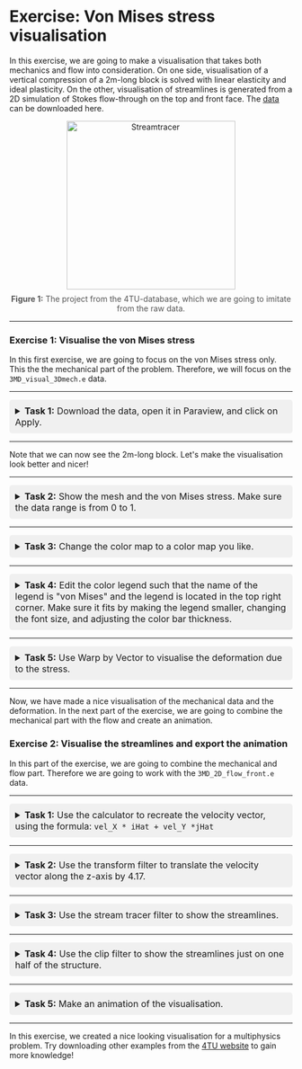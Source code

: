 # Exercise: Von Mises stress visualisation

In this exercise, we are going to make a visualisation that takes both mechanics and flow into consideration. On one side, visualisation of a vertical compression of a 2m-long block is solved with linear elasticity and ideal plasticity. On the other, visualisation of streamlines is generated from a 2D simulation of Stokes flow-through on the top and front face. The [data](https://data.4tu.nl/ndownloader/items/6e22cba3-f963-4424-bfd0-d1c06f1002d6/versions/1) can be downloaded here. 

<figure id="fig-indenter-image" style="text-align: center; margin: auto;">
  <img src="https://data.4tu.nl/thumbnails/e4fb265b-f05b-4a8e-b2c0-afde16240d45.png" 
       alt="Streamtracer" 
       style="width: 300px;">
  <figcaption style="margin-top: 8px; font-size: 14px; color: #555; text-align: center;">
    <strong>Figure 1:</strong> The project from the 4TU-database, which we are going to imitate from the raw data.
  </figcaption>
</figure>

---

### Exercise 1: Visualise the von Mises stress

In this first exercise, we are going to focus on the von Mises stress only. This the the mechanical part of the problem. Therefore, we will focus on the `3MD_visual_3Dmech.e` data.

---

<div style="background-color: #f0f0f0; padding: 10px; border-radius: 5px; margin-bottom: 10px;">
  <details>
    <summary style="font-size: 16px;"> <strong>Task 1:</strong> Download the data, open it in Paraview, and click on Apply.</summary>
    <div style="margin-left: 20px; margin-top: 10px;">
      <details>
        <summary><strong>Hint</strong></summary>
        <p>No hints available for this task.</p>
      </details>
      <details>
        <summary><strong>Solution</strong></summary>
        <div style="position: relative; width: 100%; height: 0; padding-bottom: 56.25%; margin-top: 10px;">
          <iframe
              src="https://www.youtube.com/embed/RIRKX48enO4"
              style="position: absolute; top: 0; left: 0; width: 100%; height: 100%;"
              frameborder="0"
              allow="accelerometer; autoplay; clipboard-write; encrypted-media; gyroscope; picture-in-picture"
              allowfullscreen
          ></iframe>
        </div>
      </details>
    </div>
  </details>
</div>


---

Note that we can now see the 2m-long block. Let's make the visualisation look better and nicer! 

---

<div style="background-color: #f0f0f0; padding: 10px; border-radius: 5px; margin-bottom: 10px;">
  <details>
    <summary style="font-size: 16px;"> <strong>Task 2:</strong> Show the mesh and the von Mises stress. Make sure the data range is from 0 to 1.</summary>
    <div style="margin-left: 20px; margin-top: 10px;">
      <details>
        <summary><strong>Hint</strong></summary>
        <p>The mesh can be shown by changing the representation in the Properties Panel to "Surface with Edges". To rescale the von Mises stress, we can click on "Rescale data to custom range" under Coloring in the Properties Panel and set the values manually.</p>
      </details>
      <details>
        <summary><strong>Solution</strong></summary>
        <div style="position: relative; width: 100%; height: 0; padding-bottom: 56.25%; margin-top: 10px;">
          <iframe
              src="https://www.youtube.com/embed/l9DTtRvmo3U"
              style="position: absolute; top: 0; left: 0; width: 100%; height: 100%;"
              frameborder="0"
              allow="accelerometer; autoplay; clipboard-write; encrypted-media; gyroscope; picture-in-picture"
              allowfullscreen
          ></iframe>
        </div>
      </details>
    </div>
  </details>
</div>

---

<div style="background-color: #f0f0f0; padding: 10px; border-radius: 5px; margin-top: 10px;">
  <details>
    <summary style="font-size: 16px;"> <strong>Task 3:</strong> Change the color map to a color map you like.</summary>
    <div style="margin-left: 20px; margin-top: 10px;">
      <details>
        <summary><strong>Hint</strong></summary>
        <p>The color map can be changed by clicking on the "Edit color map" button in the Coloring section in the Properties Panel. In this menu, you can choose different preset color maps. Choose the one you like.</p>
      </details>
      <details>
        <summary><strong>Solution</strong></summary>
        <div style="position: relative; width: 100%; height: 0; padding-bottom: 56.25%; margin-top: 10px;">
          <iframe
              src="https://www.youtube.com/embed/chdTDbpRh1w"
              style="position: absolute; top: 0; left: 0; width: 100%; height: 100%;"
              frameborder="0"
              allow="accelerometer; autoplay; clipboard-write; encrypted-media; gyroscope; picture-in-picture"
              allowfullscreen
          ></iframe>
        </div>
      </details>
    </div>
  </details>
</div>

---

<div style="background-color: #f0f0f0; padding: 10px; border-radius: 5px; margin-top: 10px;">
  <details>
    <summary style="font-size: 16px;"> <strong>Task 4:</strong> Edit the color legend such that the name of the legend is "von Mises" and the legend is located in the top right corner. Make sure it fits by making the legend smaller, changing the font size, and adjusting the color bar thickness.</summary>
    <div style="margin-left: 20px; margin-top: 10px;">
      <details>
        <summary><strong>Hint</strong></summary>
        <p>The color legend can be edited by clicking on "Edit color bar legend" under Coloring in the Properties Panel. You can drag the legend to the right corner with your mouse and in the menu, we can change the font size and color bar thickness to make sure that it fits perfectly. We can change the format of the text by clicking on the toggle advanced properties (little options sign on the right). Set the "label format" to a notation you like to make sure the legend looks nice.</p>
      </details>
      <details>
        <summary><strong>Solution</strong></summary>
        <div style="position: relative; width: 100%; height: 0; padding-bottom: 56.25%; margin-top: 10px;">
          <iframe
              src="https://www.youtube.com/embed/3uUQK9qlulM"
              style="position: absolute; top: 0; left: 0; width: 100%; height: 100%;"
              frameborder="0"
              allow="accelerometer; autoplay; clipboard-write; encrypted-media; gyroscope; picture-in-picture"
              allowfullscreen
          ></iframe>
        </div>
      </details>
    </div>
  </details>
</div>

---

<div style="background-color: #f0f0f0; padding: 10px; border-radius: 5px; margin-top: 10px;">
  <details>
    <summary style="font-size: 16px" ><strong>Task 5:</strong> Use Warp by Vector to visualise the deformation due to the stress.</summary>
    <div style="margin-left: 20px; margin-top: 10px;">
      <details>
        <summary><strong>Hint</strong></summary>
        <p>No hints available for this task.</p>
      </details>
      <details>
        <summary><strong>Solution</strong></summary>
        <div style="position: relative; width: 100%; height: 0; padding-bottom: 56.25%; margin-top: 10px;">
          <iframe
              src="https://www.youtube.com/embed/Cufj4i8NKto"
              style="position: absolute; top: 0; left: 0; width: 100%; height: 100%;"
              frameborder="0"
              allow="accelerometer; autoplay; clipboard-write; encrypted-media; gyroscope; picture-in-picture"
              allowfullscreen
          ></iframe>
        </div>
      </details>
    </div>
  </details>
</div>

---

Now, we have made a nice visualisation of the mechanical data and the deformation. In the next part of the exercise, we are going to combine the mechanical part with the flow and create an animation.

### Exercise 2: Visualise the streamlines and export the animation

In this part of the exercise, we are going to combine the mechanical and flow part. Therefore we are going to work with the `3MD_2D_flow_front.e` data.

---

<div style="background-color: #f0f0f0; padding: 10px; border-radius: 5px; margin-top: 10px;">
  <details>
    <summary style="font-size: 16px" ><strong>Task 1:</strong> Use the calculator to recreate the velocity vector, using the formula: <code>vel_X * iHat + vel_Y *jHat</code></summary>
    <div style="margin-left: 20px; margin-top: 10px;">
      <details>
        <summary><strong>Hint</strong></summary>
        <p>No hints available for this task.</p>
      </details>
      <details>
        <summary><strong>Solution</strong></summary>
        <div style="position: relative; width: 100%; height: 0; padding-bottom: 56.25%; margin-top: 10px;">
          <iframe
              src="https://www.youtube.com/embed/6LarTAMW47g"
              style="position: absolute; top: 0; left: 0; width: 100%; height: 100%;"
              frameborder="0"
              allow="accelerometer; autoplay; clipboard-write; encrypted-media; gyroscope; picture-in-picture"
              allowfullscreen
          ></iframe>
        </div>
      </details>
    </div>
  </details>
</div>

--- 

<div style="background-color: #f0f0f0; padding: 10px; border-radius: 5px; margin-top: 10px;">
  <details>
    <summary style="font-size: 16px" ><strong>Task 2:</strong> Use the transform filter to translate the velocity vector along the z-axis by 4.17. </summary>
    <div style="margin-left: 20px; margin-top: 10px;">
      <details>
        <summary><strong>Hint</strong></summary>
        <p>In the properties of the transform filter, make sure the translate coordinates are set to: <code>0, 0, 4.17</code></p>
      </details>
      <details>
        <summary><strong>Solution</strong></summary>
        <div style="position: relative; width: 100%; height: 0; padding-bottom: 56.25%; margin-top: 10px;">
          <iframe
              src="https://www.youtube.com/embed/fOC2nJ-BtLw"
              style="position: absolute; top: 0; left: 0; width: 100%; height: 100%;"
              frameborder="0"
              allow="accelerometer; autoplay; clipboard-write; encrypted-media; gyroscope; picture-in-picture"
              allowfullscreen
          ></iframe>
        </div>
      </details>
    </div>
  </details>
</div>

---

<div style="background-color: #f0f0f0; padding: 10px; border-radius: 5px; margin-top: 10px;">
  <details>
    <summary style="font-size: 16px" ><strong>Task 3:</strong> Use the stream tracer filter to show the streamlines. </summary>
    <div style="margin-left: 20px; margin-top: 10px;">
      <details>
        <summary><strong>Hint</strong></summary>
        <p>Create an upward vector only in the y-direction from <code>0</code> to <code>1.94</code> for the streamtracer below "line parameters" in the Properties Panel. Make sure the streamlines are visible by adjusting the resolution.</p>
      </details>
      <details>
        <summary><strong>Solution</strong></summary>
        <div style="position: relative; width: 100%; height: 0; padding-bottom: 56.25%; margin-top: 10px;">
          <iframe
              src="https://www.youtube.com/embed/fGnSSGQxt88"
              style="position: absolute; top: 0; left: 0; width: 100%; height: 100%;"
              frameborder="0"
              allow="accelerometer; autoplay; clipboard-write; encrypted-media; gyroscope; picture-in-picture"
              allowfullscreen
          ></iframe>
        </div>
      </details>
    </div>
  </details>
</div>

---

<div style="background-color: #f0f0f0; padding: 10px; border-radius: 5px; margin-top: 10px;">
  <details>
    <summary style="font-size: 16px" ><strong>Task 4:</strong> Use the clip filter to show the streamlines just on one half of the structure. </summary>
    <div style="margin-left: 20px; margin-top: 10px;">
      <details>
        <summary><strong>Hint</strong></summary>
        <p>Make sure the clip type = box and the length is equal to <code>11.25</code>.</p>
      </details>
      <details>
        <summary><strong>Solution</strong></summary>
        <div style="position: relative; width: 100%; height: 0; padding-bottom: 56.25%; margin-top: 10px;">
          <iframe
              src="https://www.youtube.com/embed/jzEsFlcEk7w"
              style="position: absolute; top: 0; left: 0; width: 100%; height: 100%;"
              frameborder="0"
              allow="accelerometer; autoplay; clipboard-write; encrypted-media; gyroscope; picture-in-picture"
              allowfullscreen
          ></iframe>
        </div>
      </details>
    </div>
  </details>
</div>

---

<div style="background-color: #f0f0f0; padding: 10px; border-radius: 5px; margin-top: 10px;">
  <details>
    <summary style="font-size: 16px" ><strong>Task 5:</strong> Make an animation of the visualisation. </summary>
    <div style="margin-left: 20px; margin-top: 10px;">
      <details>
        <summary><strong>Hint</strong></summary>
        <p>Under view, select Time Manager. In this menu we can select Clip1 - ClipType - Length(0) (make sure show box in clip is disabled) and making sure we add this by clicking on the plus.</p>
      </details>
      <details>
        <summary><strong>Solution</strong></summary>
        <div style="position: relative; width: 100%; height: 0; padding-bottom: 56.25%; margin-top: 10px;">
          <iframe
              src="https://www.youtube.com/embed/jzEsFlcEk7w"
              style="position: absolute; top: 0; left: 0; width: 100%; height: 100%;"
              frameborder="0"
              allow="accelerometer; autoplay; clipboard-write; encrypted-media; gyroscope; picture-in-picture"
              allowfullscreen
          ></iframe>
        </div>
      </details>
    </div>
  </details>
</div>

---

In this exercise, we created a nice looking visualisation for a multiphysics problem. Try downloading other examples from the [4TU website](https://data.4tu.nl/search?search=scientific_visualisation) to gain more knowledge!

